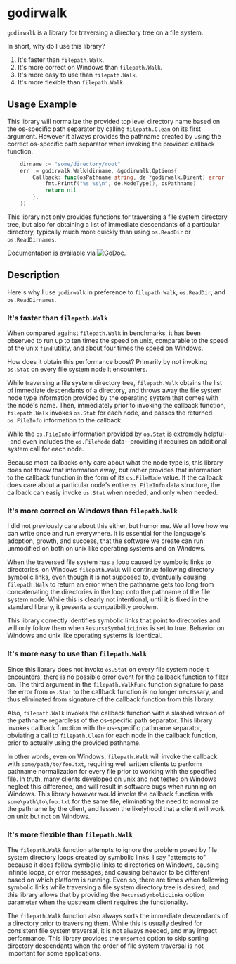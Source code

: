# godirwalk

`godirwalk` is a library for traversing a directory tree on a file
system.

In short, why do I use this library?

1. It's faster than `filepath.Walk`.
1. It's more correct on Windows than `filepath.Walk`.
1. It's more easy to use than `filepath.Walk`.
1. It's more flexible than `filepath.Walk`.

## Usage Example

This library will normalize the provided top level directory name
based on the os-specific path separator by calling `filepath.Clean` on
its first argument. However it always provides the pathname created by
using the correct os-specific path separator when invoking the
provided callback function.

```Go
    dirname := "some/directory/root"
    err := godirwalk.Walk(dirname, &godirwalk.Options{
        Callback: func(osPathname string, de *godirwalk.Dirent) error {
            fmt.Printf("%s %s\n", de.ModeType(), osPathname)
            return nil
        },
    })
```

This library not only provides functions for traversing a file system
directory tree, but also for obtaining a list of immediate descendants
of a particular directory, typically much more quickly than using
`os.ReadDir` or `os.ReadDirnames`.

Documentation is available via
[![GoDoc](https://godoc.org/github.com/karrick/godirwalk?status.svg)](https://godoc.org/github.com/karrick/godirwalk).

## Description

Here's why I use `godirwalk` in preference to `filepath.Walk`,
`os.ReadDir`, and `os.ReadDirnames`.

### It's faster than `filepath.Walk`

When compared against `filepath.Walk` in benchmarks, it has been
observed to run up to ten times the speed on unix, comparable to the
speed of the unix `find` utility, and about four times the speed on
Windows.

How does it obtain this performance boost? Primarily by not invoking
`os.Stat` on every file system node it encounters.

While traversing a file system directory tree, `filepath.Walk` obtains
the list of immediate descendants of a directory, and throws away the
file system node type information provided by the operating system
that comes with the node's name. Then, immediately prior to invoking
the callback function, `filepath.Walk` invokes `os.Stat` for each
node, and passes the returned `os.FileInfo` information to the
callback.

While the `os.FileInfo` information provided by `os.Stat` is extremely
helpful--and even includes the `os.FileMode` data--providing it
requires an additional system call for each node.

Because most callbacks only care about what the node type is, this
library does not throw that information away, but rather provides that
information to the callback function in the form of its `os.FileMode`
value. If the callback does care about a particular node's entire
`os.FileInfo` data structure, the callback can easiy invoke `os.Stat`
when needed, and only when needed.

### It's more correct on Windows than `filepath.Walk`

I did not previously care about this either, but humor me. We all love
how we can write once and run everywhere. It is essential for the
language's adoption, growth, and success, that the software we create
can run unmodified on both on unix like operating systems and on
Windows.

When the traversed file system has a loop caused by symbolic links to
directories, on Windows `filepath.Walk` will continue following
directory symbolic links, even though it is not supposed to,
eventually causing `filepath.Walk` to return an error when the
pathname gets too long from concatenating the directories in the loop
onto the pathname of the file system node. While this is clearly not
intentional, until it is fixed in the standard library, it presents a
compatibility problem.

This library correctly identifies symbolic links that point to
directories and will only follow them when `ResurseSymbolicLinks` is
set to true. Behavior on Windows and unix like operating systems is
identical.

### It's more easy to use than `filepath.Walk`

Since this library does not invoke `os.Stat` on every file system node
it encounters, there is no possible error event for the callback
function to filter on. The third argument in the `filepath.WalkFunc`
function signature to pass the error from `os.Stat` to the callback
function is no longer necessary, and thus eliminated from signature of
the callback function from this library.

Also, `filepath.Walk` invokes the callback function with a slashed
version of the pathname regardless of the os-specific path
separator. This library invokes callback function with the os-specific
pathname separator, obviating a call to `filepath.Clean` for each node
in the callback function, prior to actually using the provided
pathname.

In other words, even on Windows, `filepath.Walk` will invoke the
callback with `some/path/to/foo.txt`, requiring well written clients
to perform pathname normalization for every file prior to working with
the specified file. In truth, many clients developed on unix and not
tested on Windows neglect this difference, and will result in software
bugs when running on Windows. This library however would invoke the
callback function with `some\path\to\foo.txt` for the same file,
eliminating the need to normalize the pathname by the client, and
lessen the likelyhood that a client will work on unix but not on
Windows.

### It's more flexible than `filepath.Walk`

The `filepath.Walk` function attempts to ignore the problem posed by
file system directory loops created by symbolic links. I say "attempts
to" because it does follow symbolic links to directories on Windows,
causing infinite loops, or error messages, and causing behavior to be
different based on which platform is running. Even so, there are times
when following symbolic links while traversing a file system directory
tree is desired, and this library allows that by providing the
`RecurseSymbolicLinks` option parameter when the upstream client
requires the functionality.

The `filepath.Walk` function also always sorts the immediate
descendants of a directory prior to traversing them. While this is
usually desired for consistent file system traversal, it is not always
needed, and may impact performance. This library provides the
`Unsorted` option to skip sorting directory descendants when the order
of file system traversal is not important for some applications.
